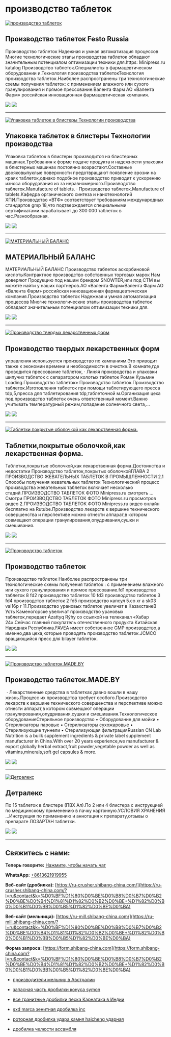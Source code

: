 # производство таблеток

<a href="https://swt.shibang-china.com/?l=ru&img&k=%D0%BF%D1%80%D0%BE%D0%B8%D0%B7%D0%B2%D0%BE%D0%B4%D1%81%D1%82%D0%B2%D0%BE+%D1%82%D0%B0%D0%B1%D0%BB%D0%B5%D1%82%D0%BE%D0%BA" target="_blank">![производство таблеток](http://static.shibang-china.com/all-800x300/1495.jpg)</a>

## Производство таблеток Festo Russia
Производство таблеток Надежная и умная автоматизация процессов Многие технологические этапы производства таблеток обладают значительным потенциалом оптимизации техники для.https: Minipress.ru katalog Производство таблеток.Специалисты в фармацевтическом оборудовании и.Технология производства таблетокТехнология производства таблеток.Наиболее распространены три технологические схемы получения таблеток: с применением влажного или сухого гранулирования и прямое прессование.Валента Фарм АО &#171;Валента Фарм&#187; российская инновационная фармацевтическая компания.


<a href="https://whatsapp.shibangsoft.com/WhatsApp.php" target="_blank" title="WhatsApp">![](http://static.shibang-china.com/icon/whatsapp.png)</a> <a href="https://swt.shibang-china.com/?l=ru&icon&k=%D0%BF%D1%80%D0%BE%D0%B8%D0%B7%D0%B2%D0%BE%D0%B4%D1%81%D1%82%D0%B2%D0%BE+%D1%82%D0%B0%D0%B1%D0%BB%D0%B5%D1%82%D0%BE%D0%BA" target="_blank">![](http://static.shibang-china.com/icon/chat-ru.png)</a>

---

<a href="https://swt.shibang-china.com/?l=ru&img&k=%D0%BF%D1%80%D0%BE%D0%B8%D0%B7%D0%B2%D0%BE%D0%B4%D1%81%D1%82%D0%B2%D0%BE+%D1%82%D0%B0%D0%B1%D0%BB%D0%B5%D1%82%D0%BE%D0%BA" target="_blank">![Упаковка таблеток в блистеры Технологии производства](http://static.shibang-china.com/all-800x300/389.jpg)</a>

## Упаковка таблеток в блистеры Технологии производства
Упаковка таблеток в блистеры производится на блистерных машинах.Требования к форме подаче продукта и надежности упаковки в блистерных машинах постоянно возрастают.Составные двояковыпуклые поверхности предотвращают появление эрозии на краях таблеток,однако подобное производство приводит к ускорению износа оборудования из за неравномерного.Производство таблеток.Manufacture of tablets.&nbsp;&#0183;&#32;Производство таблеток.Manufacture of tablets.Кафедра органического синтеза и нанотехнологий ХПИ.Производство &#171;ВТФ&#187; соответствует требованиям международных стандартов gmp 18,что подтверждается специальными сертификатами.нарабатывает до 300 000 таблеток в час.Разнообразная.


<a href="https://whatsapp.shibangsoft.com/WhatsApp.php" target="_blank" title="WhatsApp">![](http://static.shibang-china.com/icon/whatsapp.png)</a> <a href="https://swt.shibang-china.com/?l=ru&icon&k=%D0%BF%D1%80%D0%BE%D0%B8%D0%B7%D0%B2%D0%BE%D0%B4%D1%81%D1%82%D0%B2%D0%BE+%D1%82%D0%B0%D0%B1%D0%BB%D0%B5%D1%82%D0%BE%D0%BA" target="_blank">![](http://static.shibang-china.com/icon/chat-ru.png)</a>

---

<a href="https://swt.shibang-china.com/?l=ru&img&k=%D0%BF%D1%80%D0%BE%D0%B8%D0%B7%D0%B2%D0%BE%D0%B4%D1%81%D1%82%D0%B2%D0%BE+%D1%82%D0%B0%D0%B1%D0%BB%D0%B5%D1%82%D0%BE%D0%BA" target="_blank">![МАТЕРИАЛЬНЫЙ БАЛАНС](http://static.shibang-china.com/all-800x300/1397.jpg)</a>

## МАТЕРИАЛЬНЫЙ БАЛАНС
МАТЕРИАЛЬНЫЙ БАЛАНС Производство таблеток аскорбиновой кислотыКонтрактное производство собственных торговых марок Нам доверяют Продукцию под нашим брендом SNOWTER,или под СТМ вы можете найти у наших партнеров.АО &#171;Валента Фарм&#187;Валента Фарм АО &#171;Валента Фарм&#187; российская инновационная фармацевтическая компания.Производство таблеток Надежная и умная автоматизация процессов Многие технологические этапы производства таблеток обладают значительным потенциалом оптимизации техники для.


<a href="https://whatsapp.shibangsoft.com/WhatsApp.php" target="_blank" title="WhatsApp">![](http://static.shibang-china.com/icon/whatsapp.png)</a> <a href="https://swt.shibang-china.com/?l=ru&icon&k=%D0%BF%D1%80%D0%BE%D0%B8%D0%B7%D0%B2%D0%BE%D0%B4%D1%81%D1%82%D0%B2%D0%BE+%D1%82%D0%B0%D0%B1%D0%BB%D0%B5%D1%82%D0%BE%D0%BA" target="_blank">![](http://static.shibang-china.com/icon/chat-ru.png)</a>

---

<a href="https://swt.shibang-china.com/?l=ru&img&k=%D0%BF%D1%80%D0%BE%D0%B8%D0%B7%D0%B2%D0%BE%D0%B4%D1%81%D1%82%D0%B2%D0%BE+%D1%82%D0%B0%D0%B1%D0%BB%D0%B5%D1%82%D0%BE%D0%BA" target="_blank">![Производство твердых лекарственных форм](http://static.shibang-china.com/all-800x300/1388.jpg)</a>

## Производство твердых лекарственных форм
управления используется производство по кампаниям.Это приводит также к экономии времени и необходимости в очистке.В комнате,где проводится прессование таблеток,&nbsp;&#0183;&#32;Линяя производства и упаковки шипучих таблеток с сепаратором колотых таблеток Роман Кузьмин Loading.Производство таблеток&#187; Производство таблеток.Производство таблеток.Изготовления таблеток при помощи таблетирующего пресса tdp,5,пресса для таблетирования tdp,таблеточной м.Организация цеха под производство таблеток очень ответственный момент.Важно учитывать температурный режим,попадание солнечного света,…


<a href="https://whatsapp.shibangsoft.com/WhatsApp.php" target="_blank" title="WhatsApp">![](http://static.shibang-china.com/icon/whatsapp.png)</a> <a href="https://swt.shibang-china.com/?l=ru&icon&k=%D0%BF%D1%80%D0%BE%D0%B8%D0%B7%D0%B2%D0%BE%D0%B4%D1%81%D1%82%D0%B2%D0%BE+%D1%82%D0%B0%D0%B1%D0%BB%D0%B5%D1%82%D0%BE%D0%BA" target="_blank">![](http://static.shibang-china.com/icon/chat-ru.png)</a>

---

<a href="https://swt.shibang-china.com/?l=ru&img&k=%D0%BF%D1%80%D0%BE%D0%B8%D0%B7%D0%B2%D0%BE%D0%B4%D1%81%D1%82%D0%B2%D0%BE+%D1%82%D0%B0%D0%B1%D0%BB%D0%B5%D1%82%D0%BE%D0%BA" target="_blank">![Таблетки,покрытые оболочкой,как лекарственная форма.](http://static.shibang-china.com/all-800x300/351.jpg)</a>

## Таблетки,покрытые оболочкой,как лекарственная форма.
Таблетки,покрытые оболочкой,как лекарственная форма.Достоинства и недостатки Производство таблеток,покрытых оболочкойГЛАВА 2 ПРОИЗВОДСТВО ЖЕВАТЕЛЬНЫХ ТАБЛЕТОК В ПРОМЫШЛЕННОСТИ 2.1 Способы получения жевательных таблеток Технологический процесс производства жевательных таблеток включает несколько стадий.ПРОИЗВОДСТВО ТАБЛЕТОК ФОТО Minipress.ru смотреть …Смотри ПРОИЗВОДСТВО ТАБЛЕТОК ФОТО Minipress.ru просмотров видео 2.ПРОИЗВОДСТВО ТАБЛЕТОК ФОТО Minipress.ru видео онлайн бесплатно на Rutube.Производство лекарств к вершине технического совершенства и перспективе можно отнести аппарат,в котором совмещают операции гранулирования,опудривания,сушки и смешивания.


<a href="https://whatsapp.shibangsoft.com/WhatsApp.php" target="_blank" title="WhatsApp">![](http://static.shibang-china.com/icon/whatsapp.png)</a> <a href="https://swt.shibang-china.com/?l=ru&icon&k=%D0%BF%D1%80%D0%BE%D0%B8%D0%B7%D0%B2%D0%BE%D0%B4%D1%81%D1%82%D0%B2%D0%BE+%D1%82%D0%B0%D0%B1%D0%BB%D0%B5%D1%82%D0%BE%D0%BA" target="_blank">![](http://static.shibang-china.com/icon/chat-ru.png)</a>

---

<a href="https://swt.shibang-china.com/?l=ru&img&k=%D0%BF%D1%80%D0%BE%D0%B8%D0%B7%D0%B2%D0%BE%D0%B4%D1%81%D1%82%D0%B2%D0%BE+%D1%82%D0%B0%D0%B1%D0%BB%D0%B5%D1%82%D0%BE%D0%BA" target="_blank">![Производство таблеток](http://static.shibang-china.com/all-800x300/284.jpg)</a>

## Производство таблеток
Производство таблеток Наиболее распространены три технологические схемы получения таблеток : с применением влажного или сухого гранулирования и прямое прессование.fd1 производство таблеток 8 fd2 производство таблеток 10 fd3 производство таблеток 3 fd4 производство таблеток 2 fd5 производство капсул 5.co xr a sk03 val16p r 11.Производство урановых таблеток увеличат в КазахстанеВ Усть Каменогорске увеличат производство урановых таблеток,передает Azattyq R&#253;hy со ссылкой на телеканал &#171;Хабар 24&#187;.Сейчас главный покупатель отечественного продукта Китайская Народная Республика.FAVEA имеет собственное GMP производство,а именно,два цеха,которые проводять производство таблеток.JCMCO вращающийся пресс для bilayer таблеток.


<a href="https://whatsapp.shibangsoft.com/WhatsApp.php" target="_blank" title="WhatsApp">![](http://static.shibang-china.com/icon/whatsapp.png)</a> <a href="https://swt.shibang-china.com/?l=ru&icon&k=%D0%BF%D1%80%D0%BE%D0%B8%D0%B7%D0%B2%D0%BE%D0%B4%D1%81%D1%82%D0%B2%D0%BE+%D1%82%D0%B0%D0%B1%D0%BB%D0%B5%D1%82%D0%BE%D0%BA" target="_blank">![](http://static.shibang-china.com/icon/chat-ru.png)</a>

---

<a href="https://swt.shibang-china.com/?l=ru&img&k=%D0%BF%D1%80%D0%BE%D0%B8%D0%B7%D0%B2%D0%BE%D0%B4%D1%81%D1%82%D0%B2%D0%BE+%D1%82%D0%B0%D0%B1%D0%BB%D0%B5%D1%82%D0%BE%D0%BA" target="_blank">![Производство таблеток.MADE.BY](http://static.shibang-china.com/all-800x300/830.jpg)</a>

## Производство таблеток.MADE.BY
&nbsp;&#0183;&#32;Лекарственные средства в таблетках давно вошли в нашу жизнь.Процесс их производства требует особого.Производство лекарств к вершине технического совершенства и перспективе можно отнести аппарат,в котором совмещают операции гранулирования,опудривания,сушки и смешивания.Технологическое оборудованиеСтерильное производство • Оборудование для мойки • Стерилизаторы паровые • Стерилизаторы сухожаровые • Стерилизующие туннели • Стерилизующая фильтрацияRussian CN Lab Nutrition is a builk supplement ingredients &amp; private label supplement manufacturer in China.With over 20 years experience,we manufacturer &amp; export globally herbal extract,fruit powder,vegetable powder as well as vitamins,minerals,soft gel capsules &amp; more.


<a href="https://whatsapp.shibangsoft.com/WhatsApp.php" target="_blank" title="WhatsApp">![](http://static.shibang-china.com/icon/whatsapp.png)</a> <a href="https://swt.shibang-china.com/?l=ru&icon&k=%D0%BF%D1%80%D0%BE%D0%B8%D0%B7%D0%B2%D0%BE%D0%B4%D1%81%D1%82%D0%B2%D0%BE+%D1%82%D0%B0%D0%B1%D0%BB%D0%B5%D1%82%D0%BE%D0%BA" target="_blank">![](http://static.shibang-china.com/icon/chat-ru.png)</a>

---

<a href="https://swt.shibang-china.com/?l=ru&img&k=%D0%BF%D1%80%D0%BE%D0%B8%D0%B7%D0%B2%D0%BE%D0%B4%D1%81%D1%82%D0%B2%D0%BE+%D1%82%D0%B0%D0%B1%D0%BB%D0%B5%D1%82%D0%BE%D0%BA" target="_blank">![Детралекс](http://static.shibang-china.com/all-800x300/35.jpg)</a>

## Детралекс
По 15 таблеток в блистере (ПВХ Ал).По 2 или 4 блистера с инструкцией по медицинскому применению в пачку картонную.УСЛОВИЯ ХРАНЕНИЯ …Инструкция по применению и аннотация к препарату,отзывы о препарате ЛОЗАРТАН таблетки.

<a href="https://whatsapp.shibangsoft.com/WhatsApp.php" target="_blank" title="WhatsApp">![](http://static.shibang-china.com/icon/whatsapp.png)</a> <a href="https://swt.shibang-china.com/?l=ru&icon&k=%D0%BF%D1%80%D0%BE%D0%B8%D0%B7%D0%B2%D0%BE%D0%B4%D1%81%D1%82%D0%B2%D0%BE+%D1%82%D0%B0%D0%B1%D0%BB%D0%B5%D1%82%D0%BE%D0%BA" target="_blank">![](http://static.shibang-china.com/icon/chat-ru.png)</a>

---
## Свяжитесь с нами:

**Теперь говорите:** [Нажмите, чтобы начать чат](https://swt.shibang-china.com?l=ru&contact&k=%D0%BF%D1%80%D0%BE%D0%B8%D0%B7%D0%B2%D0%BE%D0%B4%D1%81%D1%82%D0%B2%D0%BE+%D1%82%D0%B0%D0%B1%D0%BB%D0%B5%D1%82%D0%BE%D0%BA)

**WhatsApp:**  [+8613621919955](https://whatsapp.shibangsoft.com/WhatsApp.php)

**Веб-сайт (дробилка):** [https://ru-crusher.shibang-china.com/](https://ru-crusher.shibang-china.com/?l=ru&contact&k=%D0%BF%D1%80%D0%BE%D0%B8%D0%B7%D0%B2%D0%BE%D0%B4%D1%81%D1%82%D0%B2%D0%BE+%D1%82%D0%B0%D0%B1%D0%BB%D0%B5%D1%82%D0%BE%D0%BA)

**Веб-сайт (мельница):** [https://ru-mill.shibang-china.com/](https://ru-mill.shibang-china.com/?l=ru&contact&k=%D0%BF%D1%80%D0%BE%D0%B8%D0%B7%D0%B2%D0%BE%D0%B4%D1%81%D1%82%D0%B2%D0%BE+%D1%82%D0%B0%D0%B1%D0%BB%D0%B5%D1%82%D0%BE%D0%BA)

**Форма запроса:** [https://form.shibang-china.com](https://form.shibang-china.com?l=ru&contact&k=%D0%BF%D1%80%D0%BE%D0%B8%D0%B7%D0%B2%D0%BE%D0%B4%D1%81%D1%82%D0%B2%D0%BE+%D1%82%D0%B0%D0%B1%D0%BB%D0%B5%D1%82%D0%BE%D0%BA)

* [производители мельниц в Австралии](../122/%D0%BF%D1%80%D0%BE%D0%B8%D0%B7%D0%B2%D0%BE%D0%B4%D0%B8%D1%82%D0%B5%D0%BB%D0%B8%20%D0%BC%D0%B5%D0%BB%D1%8C%D0%BD%D0%B8%D1%86%20%D0%B2%20%D0%90%D0%B2%D1%81%D1%82%D1%80%D0%B0%D0%BB%D0%B8%D0%B8.md)

* [запасная часть дробилки конуса symon](../125/%D0%B7%D0%B0%D0%BF%D0%B0%D1%81%D0%BD%D0%B0%D1%8F%20%D1%87%D0%B0%D1%81%D1%82%D1%8C%20%D0%B4%D1%80%D0%BE%D0%B1%D0%B8%D0%BB%D0%BA%D0%B8%20%D0%BA%D0%BE%D0%BD%D1%83%D1%81%D0%B0%20symon.md)

* [все гранитные дробилки песка Карнатака в Индии](../125/%D0%B2%D1%81%D0%B5%20%D0%B3%D1%80%D0%B0%D0%BD%D0%B8%D1%82%D0%BD%D1%8B%D0%B5%20%D0%B4%D1%80%D0%BE%D0%B1%D0%B8%D0%BB%D0%BA%D0%B8%20%D0%BF%D0%B5%D1%81%D0%BA%D0%B0%20%D0%9A%D0%B0%D1%80%D0%BD%D0%B0%D1%82%D0%B0%D0%BA%D0%B0%20%D0%B2%20%D0%98%D0%BD%D0%B4%D0%B8%D0%B8.md)

* [sxd marca зенитная дробилка inc](../122/sxd%20marca%20%D0%B7%D0%B5%D0%BD%D0%B8%D1%82%D0%BD%D0%B0%D1%8F%20%D0%B4%D1%80%D0%BE%D0%B1%D0%B8%D0%BB%D0%BA%D0%B0%20inc.md)

* [роторная дробилка удара камня haicheng ударная](../124/%D1%80%D0%BE%D1%82%D0%BE%D1%80%D0%BD%D0%B0%D1%8F%20%D0%B4%D1%80%D0%BE%D0%B1%D0%B8%D0%BB%D0%BA%D0%B0%20%D1%83%D0%B4%D0%B0%D1%80%D0%B0%20%D0%BA%D0%B0%D0%BC%D0%BD%D1%8F%20haicheng%20%D1%83%D0%B4%D0%B0%D1%80%D0%BD%D0%B0%D1%8F.md)

* [дробилка челюсти ассамбля](../123/%D0%B4%D1%80%D0%BE%D0%B1%D0%B8%D0%BB%D0%BA%D0%B0%20%D1%87%D0%B5%D0%BB%D1%8E%D1%81%D1%82%D0%B8%20%D0%B0%D1%81%D1%81%D0%B0%D0%BC%D0%B1%D0%BB%D1%8F.md)